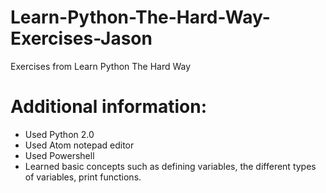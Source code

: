 # Learn-Python-The-Hard-Way-Exercises-Jason
Exercises from Learn Python The Hard Way 
# Additional information:
- Used Python 2.0
- Used Atom notepad editor
- Used Powershell
- Learned basic concepts such as defining variables, the different types of variables, print functions.
